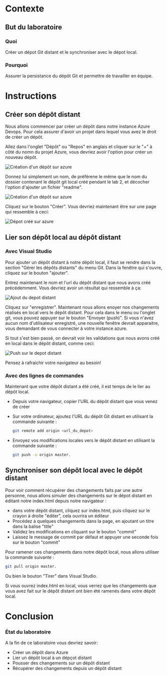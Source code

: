 # Contexte
## But du laboratoire
### Quoi

Créer un dépot Git distant et le synchroniser avec le dépot local.

### Pourquoi

Assurer la persistance du dépôt Git et permettre de travailler en équipe.

# Instructions

## Créer son dépôt distant

Nous allons commencer par créer un dépôt dans notre instance Azure Devops. Pour cela assurer d'avoir un projet dans lequel vous avez le droit de créer un dépôt.

Allez dans l'onglet "Dépôt" ou "Repos" en anglais et cliquer sur le "+" à côté du nomn du projet Azure, vous devriez avoir l'option pour créer un nouveau dépôt. 

![Création d'un dépôt sur azure](../images/lab_3_bouton_creer_depot.png)

Donnez lui simplement un nom, de préférene le même que le nom du dossier contenant le dépôt git local créé pendant le lab 2, et décocher l'option d'ajouter un fichier "readme".

![Création d'un dépôt sur azure](../images/lab_3_creer_depot.png)

Cliquez sur le bouton "Créer".
Vous devriez maintenant être sur une page qui ressemble à ceci: 

![Dépot créé sur azure](../images/lab_3_nouveau_depot.png)


## Lier son dépôt local au dépôt distant

### Avec Visual Studio

Pour ajouter un dépôt distant à notre dépôt local, il faut se rendre dans la section "Gérer les dépôts distants" du menu Git. Dans la fenêtre qui s'ouvre, cliquez sur le bouton "ajouter".

Entrez maintenant le nom et l'url du dépôt distant que nous avons créé précédemment. Vous devriez avoir un résultat qui ressemble à ça:

![Ajout du depot distant](../images/lab_3_ajout_depot_distant.png)

Cliquez sur "enregistrer".
Maintenant nous allons enoyer nos changements réalisés en local vers le dépôt distant. Pour cela dans le menu ou l'onglet git, vous pouvez appuyer sur le bouton "Envoyer (push)". Si vous n'avez aucun nom d'utilisateur enregistré, une nouvelle fenêtre devrait apparaitre, vous demandant de vous connecter à votre instance azure.

Si tout s'est bien passé, on devrait voir les validations que nous avons créé en local dans le dépôt distant, comme ceci:

![Push sur le depot distant](../images/lab_3_push.png)

Pensez à rafraichir votre navigateur au besoin!

### Avec des lignes de commandes

Maintenant que votre dépôt distant a été créé, il est temps de le lier au dépôt local.
- Depuis votre navigateur, copier l'URL du dépôt distant que vous venez de créer

- Sur votre ordinateur, ajoutez l'URL du dépôt Git distant en utilisant la commande suivante : 
  ```bash
  git remote add origin <url_du_depot>
  ```

- Envoyez vos modifications locales vers le dépôt distant en utilisant la commande suivante : 
  ```bash
  git push -u origin master.
  ```

## Synchroniser son dépôt local avec le dépôt distant

Pour voir comment récupérer des changements faits par une autre personne, nous allons simuler des changements sur le dépot distant en éditant notre index.html depuis notre navigateur :
- dans votre dépôt distant, cliquez sur index.html, puis cliquez sur le crayon à droite "éditer", cela ouvrira un éditeur
- Procédez à quelques changements dans la page, en ajoutant un titre dans la balise "title"
- Validez les modifications en cliquant sur le bouton "commit"
- Laissez le message de commit par défaut et appuyer une seconde fois sur le bouton "commit"

Pour ramener ces changements dans notre dépôt local, nous allons utiliser la commande suivante : 
```bash
git pull origin master.
```

Ou bien le bouton "Tirer" dans Visual Studio.

Si vous ouvrez index.html en local, vous verrez que les changements que vous avez fait sur le dépôt distant ont bien été ramenés dans votre dépôt local.

# Conclusion
### État du laboratoire 
A la fin de ce laboratoire vous devriez savoir:
- Créer un dépôt dans Azure
- Lier un dépôt local à un dépçot distant
- Pousser des changements sur un dépôt distant
- Récupérer des changements depuis un dépôt distant